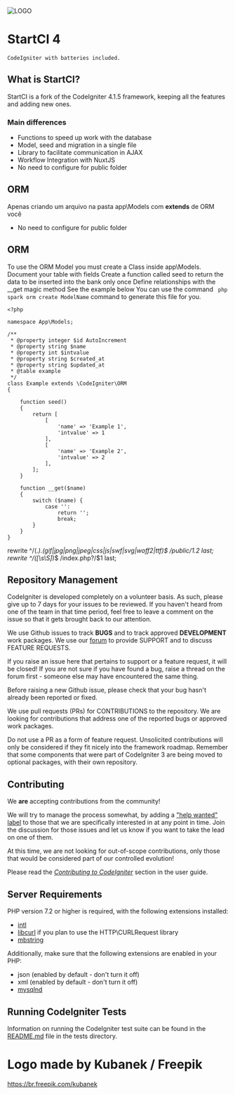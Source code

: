 ![LOGO](https://newbgp.com.br/images/logo%20ci.svg)
# StartCI 4
    CodeIgniter with batteries included.
## What is StartCI?
StartCI is a fork of the CodeIgniter 4.1.5 framework, keeping all the features and adding new ones.
### Main differences

* Functions to speed up work with the database
* Model, seed and migration in a single file
* Library to facilitate communication in AJAX
* Workflow Integration with NuxtJS
* No need to configure for public folder

## ORM

Apenas criando um arquivo na pasta app\Models com **extends** de ORM você 
* No need to configure for public folder

## ORM

To use the ORM Model you must create a Class inside app\Models.
Document your table with fields
Create a function called seed to return the data to be inserted into the
bank only once
Define relationships with the __get magic method
See the example below
You can use the command ``` php spark orm create ModelName``` command to generate this file for you.

```
<?php

namespace App\Models;

/**
 * @property integer $id AutoIncrement
 * @property string $name
 * @property int $intvalue
 * @property string $created_at
 * @property string $updated_at
 * @table example
 */
class Example extends \CodeIgniter\ORM
{

    function seed()
    {
        return [
            [
                'name' => 'Example 1',
                'intvalue' => 1
            ],
            [
                'name' => 'Example 2',
                'intvalue' => 2
            ],
        ];
    }

    function __get($name)
    {
        switch ($name) {
            case '':
                return '';
                break;
        }
    }
}

```
rewrite ^/(.*)\.(gif|jpg|png|jpeg|css|js|swf|svg|woff2|ttf)$ /public/$1.$2 last;
rewrite ^/([\s\S]*)$ /index.php?/$1 last;

## Repository Management

CodeIgniter is developed completely on a volunteer basis. As such, please give up to 7 days
for your issues to be reviewed. If you haven't heard from one of the team in that time period,
feel free to leave a comment on the issue so that it gets brought back to our attention.

We use Github issues to track **BUGS** and to track approved **DEVELOPMENT** work packages.
We use our [forum](http://forum.codeigniter.com) to provide SUPPORT and to discuss
FEATURE REQUESTS.

If you raise an issue here that pertains to support or a feature request, it will
be closed! If you are not sure if you have found a bug, raise a thread on the forum first -
someone else may have encountered the same thing.

Before raising a new Github issue, please check that your bug hasn't already
been reported or fixed.

We use pull requests (PRs) for CONTRIBUTIONS to the repository.
We are looking for contributions that address one of the reported bugs or
approved work packages.

Do not use a PR as a form of feature request.
Unsolicited contributions will only be considered if they fit nicely
into the framework roadmap.
Remember that some components that were part of CodeIgniter 3 are being moved
to optional packages, with their own repository.

## Contributing

We **are** accepting contributions from the community!

We will try to manage the process somewhat, by adding a ["help wanted" label](https://github.com/codeigniter4/CodeIgniter4/labels/help%20wanted) to those that we are
specifically interested in at any point in time. Join the discussion for those issues and let us know
if you want to take the lead on one of them.

At this time, we are not looking for out-of-scope contributions, only those that would be considered part of our controlled evolution!

Please read the [*Contributing to CodeIgniter*](https://github.com/codeigniter4/CodeIgniter4/blob/develop/CONTRIBUTING.md) section in the user guide.

## Server Requirements

PHP version 7.2 or higher is required, with the following extensions installed:


- [intl](http://php.net/manual/en/intl.requirements.php)
- [libcurl](http://php.net/manual/en/curl.requirements.php) if you plan to use the HTTP\CURLRequest library
- [mbstring](http://php.net/manual/en/mbstring.installation.php)

Additionally, make sure that the following extensions are enabled in your PHP:

- json (enabled by default - don't turn it off)
- xml (enabled by default - don't turn it off)
- [mysqlnd](http://php.net/manual/en/mysqlnd.install.php)

## Running CodeIgniter Tests

Information on running the CodeIgniter test suite can be found in the [README.md](tests/README.md) file in the tests directory.


# Logo made by Kubanek / Freepik
https://br.freepik.com/kubanek